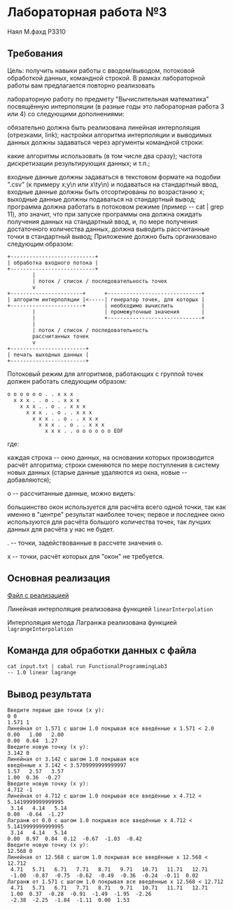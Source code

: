 Лабораторная работа №3
======

Наял М.фахд Р3310

Требования
---

Цель: получить навыки работы с
вводом/выводом,
потоковой обработкой данных,
командной строкой.
В рамках лабораторной работы вам
предлагается повторно реализовать

лабораторную работу по предмету
"Вычислительная математика"
посвящённую
интерполяции (в разные годы это
лабораторная работа 3 или 4) со
следующими дополнениями:

обязательно должна быть
реализована линейная
интерполяция (отрезками, link);
настройки алгоритма интерполяции
и выводимых данных
должны задаваться через
аргументы командной строки:

какие алгоритмы использовать (в
том числе два сразу);
частота дискретизации
результирующих данных;
и т.п.;

входные данные должны задаваться в текстовом
формате на подобии ".csv" (к
примеру x;y\n или x\ty\n)
и подаваться на стандартный
ввод, входные
данные должны быть отсортированы
по возрастанию x;
выходные данные должны подаваться на стандартный вывод;
программа должна работать в
потоковом режиме (пример --
cat | grep 11),
это значит, что при запуске
программы она должна ожидать получения данных
на стандартный ввод, и, по мере получения достаточного
количества данных,
должна выводить рассчитанные точки в стандартный вывод;
Приложение должно быть организовано следующим образом:

    +---------------------------+
    | обработка входного потока |
    +---------------------------+
            |
            | поток / список / последовательность точек
            v
    +-----------------------+      +------------------------------+
    | алгоритм интерполяции |<-----| генератор точек, для которых |
    +-----------------------+      | необходимо вычислить         |
            |                      | промежуточные значения       |
            |                      +------------------------------+
            |
            | поток / список / последовательность
            рассчитанных точек
            v
    +------------------------+
    | печать выходных данных |
    +------------------------+

Потоковый режим для алгоритмов,
работающих с группой
точек должен работать следующим
образом:

    o o o o o o . . x x x
      x x x . . o . . x x x
        x x x . . o . . x x x
          x x x . . o . . x x x
            x x x . . o . . x x x
              x x x . . o . . x x x
                x x x . . o o o o o o EOF

где:

каждая строка -- окно данных, на основании которых производится расчёт алгоритма;
строки сменяются по мере поступления в систему новых данных
(старые данные удаляются из окна, новые -- добавляются);

o -- рассчитанные данные, можно видеть:

большинство окон используется
для расчёта всего одной точки,
так как именно в "центре" результат наиболее точен;
первое и последнее окно
используются для расчёта
большого количества точек, так
лучших данных для расчёта у нас
не будет.

. -- точки, задействованные в рассчете значения o.

x -- точки, расчёт которых для "окон" не требуется.

Основная реализация
---

[Файл с реализацией](src/MyLib.hs)

Линейная интерполяция
реализована функцией ```linearInterpolation```

Интерполяция метода Лагранжа
реализована функцией ```lagrangeInterpolation```

Команда для обработки данных с файла
---

    cat input.txt | cabal run FunctionalProgrammingLab3 
    -- 1.0 linear lagrange

Вывод результата
---

    Введите первые две точки (x y):
    0 0
    1.571 1
    Линейная от 1.571 с шагом 1.0 покрывая все введённые х 1.571 < 2.0
    0.00   1.00   2.00
    0.00  0.64  1.27
    Введите новую точку (x y):
    3.142 0
    Линейная от 3.142 с шагом 1.0 покрывая все 
    введённые х 3.142 < 3.5709999999999997
    1.57   2.57   3.57
    1.00  0.36  -0.27
    Введите новую точку (x y):
    4.712 -1
    Линейная от 4.712 с шагом 1.0 покрывая все введённые х 4.712 < 5.1419999999999995
     3.14   4.14   5.14
    0.00  -0.64  -1.27
    Лагранж от 0.0 с шагом 1.0 покрывая все введённые х 4.712 < 5.1419999999999995
     3.14   4.14   5.14
    0.00  0.97  0.84  0.12  -0.67  -1.03  -0.42
    Введите новую точку (x y):
    12.568 0
    Линейная от 12.568 с шагом 1.0 покрывая все введённые х 12.568 < 12.712
     4.71   5.71   6.71   7.71   8.71   9.71   10.71   11.71   12.71
     -1.00  -0.87  -0.75  -0.62  -0.49  -0.36  -0.24  -0.11  0.02
    Лагранж от 1.571 с шагом 1.0 покрывая все введённые х 12.568 < 12.712
     4.71   5.71   6.71   7.71   8.71   9.71   10.71   11.71   12.71
     1.00  0.37  -0.28  -0.91  -1.49  -1.95  -2.26
     -2.38  -2.25  -1.84  -1.11  0.00  1.53
